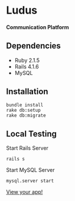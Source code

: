 # Ludus
#### Communication Platform


## Dependencies

* Ruby 2.1.5
* Rails 4.1.6
* MySQL

## Installation

```     
bundle install
rake db:setup
rake db:migrate
```

## Local Testing

Start Rails Server

```
rails s
```

Start MySQL Server

```
mysql.server start
```

[View your app!](http://127.0.0.1:3000)